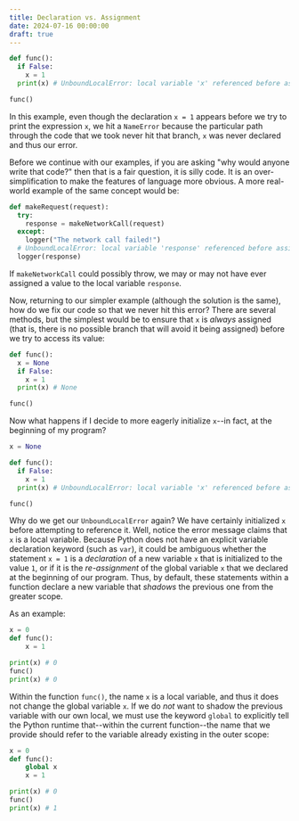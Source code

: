 ```yaml
---
title: Declaration vs. Assignment
date: 2024-07-16 00:00:00
draft: true
---
```


```python
def func():
  if False:
    x = 1
  print(x) # UnboundLocalError: local variable 'x' referenced before assignment

func()
```

In this example, even though the declaration `x = 1` appears before we try to
print the expression `x`, we hit a `NameError` because the particular path
through the code that we took never hit that branch, `x` was never declared
and thus our error.

Before we continue with our examples, if you are asking "why would anyone
write that code?" then that is a fair question, it is silly code. It is an
over-simplification to make the features of language more obvious. A more
real-world example of the same concept would be:

```python
def makeRequest(request):
  try:
    response = makeNetworkCall(request)
  except:
    logger("The network call failed!")
  # UnboundLocalError: local variable 'response' referenced before assignment
  logger(response)
```

If `makeNetworkCall` could possibly throw, we may or may not have ever
assigned a value to the local variable `response`.

Now, returning to our simpler example (although the solution is the same),
how do we fix our code so that we never hit this error? There are several
methods, but the simplest would be to ensure that `x` is *always* assigned
(that is, there is no possible branch that will avoid it being assigned)
before we try to access its value:

```python
def func():
  x = None
  if False:
    x = 1
  print(x) # None

func()
```

Now what happens if I decide to more eagerly initialize `x`--in fact, at the
beginning of my program?

```python
x = None

def func():
  if False:
    x = 1
  print(x) # UnboundLocalError: local variable 'x' referenced before assignment

func()
```

Why do we get our `UnboundLocalError` again? We have certainly initialized `x`
before attempting to reference it. Well, notice the error message claims that
`x` is a local variable. Because Python does not have an explicit variable
declaration keyword (such as `var`), it could be ambiguous whether the
statement `x = 1` is a *declaration* of a new variable `x` that is initialized
to the value `1`, or if it is the *re-assignment* of the global variable `x`
that we declared at the beginning of our program. Thus, by default, these
statements within a function declare a new variable that *shadows* the previous
one from the greater scope.

As an example:

```python
x = 0
def func():
    x = 1

print(x) # 0
func()
print(x) # 0
```

Within the function `func()`, the name `x` is a local variable, and thus it
does not change the global variable `x`. If we do *not* want to shadow the
previous variable with our own local, we must use the keyword `global` to
explicitly tell the Python runtime that--within the current function--the name
that we provide should refer to the variable already existing in the outer
scope:

```python
x = 0
def func():
    global x
    x = 1

print(x) # 0
func()
print(x) # 1
```

